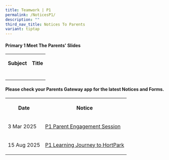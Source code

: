```yaml
---
title: Teamwork | P1
permalink: /NoticesP1/
description: ""
third_nav_title: Notices To Parents
variant: tiptap
---
```

<h4>Primary 1 Meet The Parents' Slides</h4>
<table style="minWidth: 50px">
<colgroup>
<col>
<col>
</colgroup>
<tbody>
<tr>
<td rowspan="1" colspan="1">
<p><strong>Subject</strong>
</p>
</td>
<td rowspan="1" colspan="1">
<p><strong>Title</strong>
</p>
</td>
</tr>
<tr>
<td rowspan="1" colspan="1">
<p></p>
</td>
<td rowspan="1" colspan="1">
<p></p>
</td>
</tr>
</tbody>
</table>
<h4>Please check your <strong>Parents Gateway</strong> app for the latest Notices and Forms.</h4>
<table style="minWidth: 50px">
<colgroup>
<col>
<col>
</colgroup>
<tbody>
<tr>
<th rowspan="1" colspan="1">
<p>Date</p>
</th>
<th rowspan="1" colspan="1">
<p>Notice</p>
</th>
</tr>
<tr>
<td rowspan="1" colspan="1">
<p>3 Mar 2025</p>
</td>
<td rowspan="1" colspan="1">
<p><a href="/files/Letter to parents/Term 1/038_P1_Parent_Engagement_Session.pdf" rel="noopener nofollow" target="_blank">P1 Parent Engagement Session</a>
</p>
</td>
</tr>
<tr>
<td rowspan="1" colspan="1">
<p>15 Aug 2025</p>
</td>
<td rowspan="1" colspan="1">
<p><a href="/files/Letter to parents/Term 4/070_P1_Learning_Journey_to_HortPark.pdf" rel="noopener nofollow" target="_blank">P1 Learning Journey to HortPark</a>
</p>
</td>
</tr>
</tbody>
</table>
<p></p>
<p></p>
<p></p>